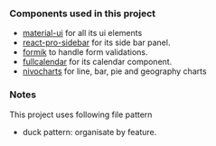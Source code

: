 ### Components used in this project

- [material-ui](https://mui.com/) for all its ui elements
- [react-pro-sidebar](https://www.npmjs.com/package/react-pro-sidebar) for its side bar panel.
- [formik](https://formik.org/) to handle form validations.
- [fullcalendar](https://fullcalendar.io/docs/react) for its calendar component.
- [nivocharts](https://nivo.rocks/) for line, bar, pie and geography charts

### Notes

This project uses following file pattern

- duck pattern: organisate by feature.
